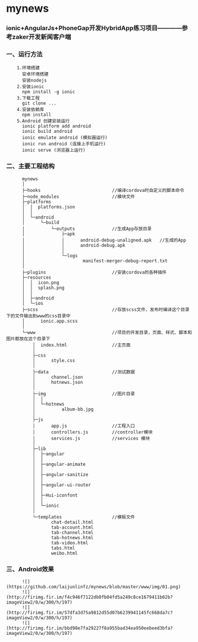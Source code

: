 
# mynews

### ionic+AngularJs+PhoneGap开发HybridApp练习项目————参考zaker开发新闻客户端

###  一、运行方法

        1.环境搭建
          安卓环境搭建
          安装nodejs
        2.安装ionic
          npm install -g ionic
        3.下载工程
          git clone ...
        4.安装依赖库
          npm install
        5.Android 创建安装运行
          ionic platform add android
          ionic build android
          ionic emulate android (模拟器运行)
          ionic run android (连接上手机运行)
          ionic serve (浏览器上运行)
     
### 二、主要工程结构
                  
          mynews
          │  
          ├─hooks                           //编译cordova时自定义的脚本命令
          ├─node_modules                    //模块文件
          ├─platforms
          │  │  platforms.json
          │  │  
          │  └─android
          │      └─build
          │          └─outputs              //生成App存放目录
          │              ├─apk
          │              │      android-debug-unaligned.apk   //生成的App
          │              │      android-debug.apk
          │              │      
          │              └─logs
          │                      manifest-merger-debug-report.txt
          │                      
          ├─plugins                         //安装cordova的各种插件
          ├─resources
          │  │  icon.png
          │  │  splash.png
          │  │  
          │  ├─android
          │  └─ios
          ├─scss                            //存放scss文件，发布时编译这个目录下的文件输出到www的css目录中
          │      ionic.app.scss
          │      
          └─www                             //项目的开发目录，页面、样式、脚本和图片都放在这个目录下
              │  index.html                 //主页面
              │  
              ├─css
              │      style.css
              │      
              ├─data                        //测试数据
              │      channel.json
              │      hotnews.json
              │      
              ├─img                         //图片目录
              │  │  
              │  └─hotnews
              │          album-bb.jpg
              │          
              ├─js                          
              │      app.js                 //工程入口
              │      controllers.js         //controller模块
              │      services.js            //services 模块
              │      
              ├─lib
              │  ├─angular
              │  │      
              │  ├─angular-animate
              │  │      
              │  ├─angular-sanitize
              │  │      
              │  ├─angular-ui-router
              │  │          
              │  ├─Hui-iconfont
              │  │          
              │  └─ionic
              │      
              └─templates                   //模板文件
                     chat-detail.html
                     tab-account.html
                     tab-channel.html
                     tab-hotnews.html
                     tab-video.html
                     tabs.html
                     weibo.html
                
###  三、Android效果

          ![](https://github.com/laijunlinfz/mynews/blob/master/www/img/01.png)
          ![](http://firimg.fir.im/f4c946f7122db0fb04fd5a249c8ce1679411b02b?imageView2/0/w/300/h/197)
          ![](http://firimg.fir.im/57dfa3d75a9812d55d07b6239941145fc668da7c?imageView2/0/w/300/h/197)
          ![](http://firimg.fir.im/bbd98e7fa29227f8a955bad34ea950eebeed3bfa?imageView2/0/w/300/h/197)



	

    
